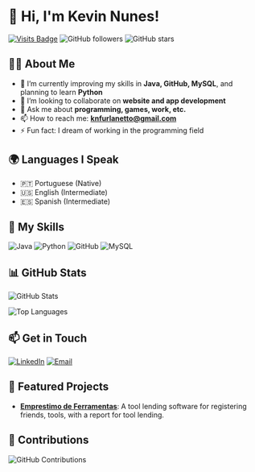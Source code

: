 # 👋 Hi, I'm Kevin Nunes!

[![Visits Badge](https://badges.pufler.dev/visits/KevinNuness/KevinNuness)](https://badges.pufler.dev) ![GitHub followers](https://img.shields.io/github/followers/KevinNuness?style=social) ![GitHub stars](https://img.shields.io/github/stars/KevinNuness?style=social)

## 👨‍💻 About Me
- 🌱 I’m currently improving my skills in **Java, GitHub, MySQL**, and planning to learn **Python**
- 👯 I’m looking to collaborate on **website and app development**
- 💬 Ask me about **programming, games, work, etc.**
- 📫 How to reach me: **knfurlanetto@gmail.com**
- ⚡ Fun fact: I dream of working in the programming field

## 🌍 Languages I Speak
- 🇵🇹 Portuguese (Native)
- 🇺🇸 English (Intermediate)
- 🇪🇸 Spanish (Intermediate)

## 🚀 My Skills
![Java](https://img.shields.io/badge/Java-ED8B00?style=for-the-badge&logo=java&logoColor=white)
![Python](https://img.shields.io/badge/Python-3776AB?style=for-the-badge&logo=python&logoColor=white)
![GitHub](https://img.shields.io/badge/GitHub-181717?style=for-the-badge&logo=github&logoColor=white)
![MySQL](https://img.shields.io/badge/MySQL-4479A1?style=for-the-badge&logo=mysql&logoColor=white)

## 📊 GitHub Stats
![GitHub Stats](https://github-readme-stats.vercel.app/api?username=KevinNuness&show_icons=true&theme=radical)

![Top Languages](https://github-readme-stats.vercel.app/api/top-langs/?username=KevinNuness&layout=compact&theme=radical)

## 📫 Get in Touch
[![LinkedIn](https://img.shields.io/badge/LinkedIn-0077B5?style=for-the-badge&logo=linkedin&logoColor=white)](https://www.linkedin.com/in/kevin-nunes-3720a0302/)
[![Email](https://img.shields.io/badge/Email-D14836?style=for-the-badge&logo=gmail&logoColor=white)](mailto:knfurlanetto@gmail.com)

## 🎉 Featured Projects
- [**Emprestimo de Ferramentas**](https://github.com/KevinNuness/EmprestimoFerramentas_POO): A tool lending software for registering friends, tools, with a report for tool lending.

## 🌟 Contributions
![GitHub Contributions](https://github-readme-streak-stats.herokuapp.com/?user=KevinNuness&theme=radical)
